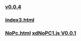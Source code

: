 
### [v0.0.4](https://github.com/littleflute/cchess/edit/master/play/readme.md)
### [index3.html](index3.html)
### [NoPc.html](NoPc.html) [xdNoPC1.js V0.0.1](xdNoPC1.js)
